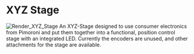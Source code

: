 # XYZ Stage
![Render_XYZ_Stage](https://github.com/SiberFreak/Protocube/blob/main/Resources/Renders/Basic_Renders/Render_XYZ_Stage.png)
An XYZ-Stage designed to use consumer electronics from Pimoroni and put them together into a functional, position control stage with an integrated LED. Currently the encoders are unused, and other attachments for the stage are available.
